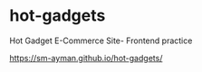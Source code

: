 # hot-gadgets
Hot Gadget E-Commerce Site- Frontend practice

https://sm-ayman.github.io/hot-gadgets/

